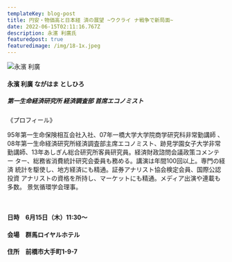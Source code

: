 ```yaml
---
templateKey: blog-post
title: 円安・物価高と日本経 済の展望 ~ウクライ ナ戦争で新局面~
date: 2022-06-15T02:11:16.767Z
description: 永濱 利廣氏
featuredpost: true
featuredimage: /img/18-1x.jpeg
---
```

![永濱 利廣](/img/18-1x.jpeg "永濱 利廣 ながはま としひろ")

#### **永濱 利廣 ながはま としひろ**

##### 第一生命経済研究所 経済調査部 首席エコノミスト

《プロフィール》

95年第一生命保険相互会社入社、07年一橋大学大学院商学研究科非常勤講師 、08年第一生命経済研究所経済調査部主席エコノミスト、跡見学園女子大学非常 勤講師、13年あしぎん総合研究所客員研究員。経済財政諮問会議政策コメンテー ター、総務省消費統計研究会委員も務める。講演は年間100回以上。専門の経済 統計を駆使し、地方経済にも精通。証券アナリスト協会検定会員、国際公認投資 アナリストの資格を所持し、マーケットにも精通。メディア出演や連載も多数。 景気循環学会理事。

<br />

#### 日時　6月15日（木）11:30～

#### 会場　群馬ロイヤルホテル

#### 住所　前橋市大手町1-9-7